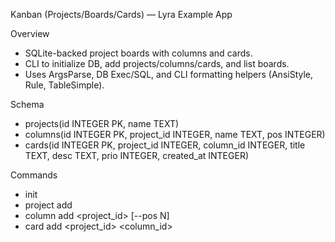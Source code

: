 Kanban (Projects/Boards/Cards) — Lyra Example App

Overview
- SQLite-backed project boards with columns and cards.
- CLI to initialize DB, add projects/columns/cards, and list boards.
- Uses ArgsParse, DB Exec/SQL, and CLI formatting helpers (AnsiStyle, Rule, TableSimple).

Schema
- projects(id INTEGER PK, name TEXT)
- columns(id INTEGER PK, project_id INTEGER, name TEXT, pos INTEGER)
- cards(id INTEGER PK, project_id INTEGER, column_id INTEGER, title TEXT, desc TEXT, prio INTEGER, created_at INTEGER)

Commands
- init
- project add <name>
- column add <project_id> <name> [--pos N]
- card add <project_id> <column_id> <title> [--prio N]
- board <project_id>

Run
- lyra-runner --file examples/apps/kanban/cli.lyra -- init
- lyra-runner --file examples/apps/kanban/cli.lyra -- project add "Demo"
- lyra-runner --file examples/apps/kanban/cli.lyra -- column add 1 "Todo" --pos 1
- lyra-runner --file examples/apps/kanban/cli.lyra -- column add 1 "Doing" --pos 2
- lyra-runner --file examples/apps/kanban/cli.lyra -- column add 1 "Done" --pos 3
- lyra-runner --file examples/apps/kanban/cli.lyra -- card add 1 1 "Set up project" --prio 2
- lyra-runner --file examples/apps/kanban/cli.lyra -- board 1

